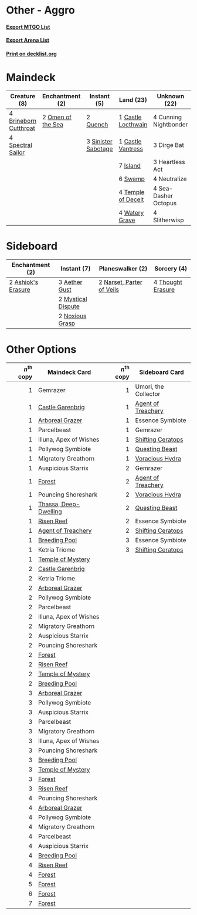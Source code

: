 # Other - Aggro

#### [Export MTGO List](../collection/Other%20-%20Aggro/Other%20-%20Aggro.txt)
#### [Export Arena List](../collection/Other%20-%20Aggro/Other%20-%20Aggro_arena.txt)
#### [Print on decklist.org](http://decklist.org/?deckmain=4%09Brineborn%20Cutthroat%0A1%09Castle%20Locthwain%0A1%09Castle%20Vantress%0A4%09Cunning%20Nightbonder%0A3%09Dirge%20Bat%0A3%09Heartless%20Act%0A7%09Island%0A4%09Neutralize%0A2%09Omen%20of%20the%20Sea%0A2%09Quench%0A4%09Sea-Dasher%20Octopus%0A3%09Sinister%20Sabotage%0A4%09Slitherwisp%0A4%09Spectral%20Sailor%0A6%09Swamp%0A4%09Temple%20of%20Deceit%0A4%09Watery%20Grave&deckside=3%09Aether%20Gust%0A2%09Ashiok's%20Erasure%0A2%09Mystical%20Dispute%0A2%09Narset,%20Parter%20of%20Veils%0A2%09Noxious%20Grasp%0A4%09Thought%20Erasure)
# Maindeck

|                                          Creature (8)                                          |                                      Enchantment (2)                                       |                                         Instant (5)                                          |                                          Land (23)                                          |    Unknown (22)     |
|------------------------------------------------------------------------------------------------|--------------------------------------------------------------------------------------------|----------------------------------------------------------------------------------------------|---------------------------------------------------------------------------------------------|---------------------|
|4 [Brineborn Cutthroat](http://gatherer.wizards.com/Pages/Card/Details.aspx?multiverseid=466804)|2 [Omen of the Sea](http://gatherer.wizards.com/Pages/Card/Details.aspx?multiverseid=476309)|2 [Quench](http://gatherer.wizards.com/Pages/Card/Details.aspx?multiverseid=457192)           |1 [Castle Locthwain](http://gatherer.wizards.com/Pages/Card/Details.aspx?multiverseid=473203)|4 Cunning Nightbonder|
|4 [Spectral Sailor](http://gatherer.wizards.com/Pages/Card/Details.aspx?multiverseid=466830)    |                                                                                            |3 [Sinister Sabotage](http://gatherer.wizards.com/Pages/Card/Details.aspx?multiverseid=452804)|1 [Castle Vantress](http://gatherer.wizards.com/Pages/Card/Details.aspx?multiverseid=473204) |3 Dirge Bat          |
|                                                                                                |                                                                                            |                                                                                              |7 [Island](http://gatherer.wizards.com/Pages/Card/Details.aspx?multiverseid=439857)          |3 Heartless Act      |
|                                                                                                |                                                                                            |                                                                                              |6 [Swamp](http://gatherer.wizards.com/Pages/Card/Details.aspx?multiverseid=439858)           |4 Neutralize         |
|                                                                                                |                                                                                            |                                                                                              |4 [Temple of Deceit](http://gatherer.wizards.com/Pages/Card/Details.aspx?multiverseid=373734)|4 Sea-Dasher Octopus |
|                                                                                                |                                                                                            |                                                                                              |4 [Watery Grave](http://gatherer.wizards.com/Pages/Card/Details.aspx?multiverseid=405114)    |4 Slitherwisp        |


# Sideboard

|                                       Enchantment (2)                                       |                                         Instant (7)                                         |                                          Planeswalker (2)                                          |                                        Sorcery (4)                                         |
|---------------------------------------------------------------------------------------------|---------------------------------------------------------------------------------------------|----------------------------------------------------------------------------------------------------|--------------------------------------------------------------------------------------------|
|2 [Ashiok's Erasure](http://gatherer.wizards.com/Pages/Card/Details.aspx?multiverseid=476294)|3 [Aether Gust](http://gatherer.wizards.com/Pages/Card/Details.aspx?multiverseid=466796)     |2 [Narset, Parter of Veils](http://gatherer.wizards.com/Pages/Card/Details.aspx?multiverseid=460988)|4 [Thought Erasure](http://gatherer.wizards.com/Pages/Card/Details.aspx?multiverseid=452956)|
|                                                                                             |2 [Mystical Dispute](http://gatherer.wizards.com/Pages/Card/Details.aspx?multiverseid=473020)|                                                                                                    |                                                                                            |
|                                                                                             |2 [Noxious Grasp](http://gatherer.wizards.com/Pages/Card/Details.aspx?multiverseid=466864)   |                                                                                                    |                                                                                            |


# Other Options

|*n*<sup>th</sup> copy|                                         Maindeck Card                                          |*n*<sup>th</sup> copy|                                       Sideboard Card                                        |
|--------------------:|------------------------------------------------------------------------------------------------|--------------------:|---------------------------------------------------------------------------------------------|
|                    1|Gemrazer                                                                                        |                    1|Umori, the Collector                                                                         |
|                    1|[Castle Garenbrig](http://gatherer.wizards.com/Pages/Card/Details.aspx?multiverseid=473202)     |                    1|[Agent of Treachery](http://gatherer.wizards.com/Pages/Card/Details.aspx?multiverseid=466797)|
|                    1|[Arboreal Grazer](http://gatherer.wizards.com/Pages/Card/Details.aspx?multiverseid=461076)      |                    1|Essence Symbiote                                                                             |
|                    1|Parcelbeast                                                                                     |                    1|Gemrazer                                                                                     |
|                    1|Illuna, Apex of Wishes                                                                          |                    1|[Shifting Ceratops](http://gatherer.wizards.com/Pages/Card/Details.aspx?multiverseid=466948) |
|                    1|Pollywog Symbiote                                                                               |                    1|[Questing Beast](http://gatherer.wizards.com/Pages/Card/Details.aspx?multiverseid=473133)    |
|                    1|Migratory Greathorn                                                                             |                    1|[Voracious Hydra](http://gatherer.wizards.com/Pages/Card/Details.aspx?multiverseid=466954)   |
|                    1|Auspicious Starrix                                                                              |                    2|Gemrazer                                                                                     |
|                    1|[Forest](http://gatherer.wizards.com/Pages/Card/Details.aspx?multiverseid=439860)               |                    2|[Agent of Treachery](http://gatherer.wizards.com/Pages/Card/Details.aspx?multiverseid=466797)|
|                    1|Pouncing Shoreshark                                                                             |                    2|[Voracious Hydra](http://gatherer.wizards.com/Pages/Card/Details.aspx?multiverseid=466954)   |
|                    1|[Thassa, Deep-Dwelling](http://gatherer.wizards.com/Pages/Card/Details.aspx?multiverseid=476322)|                    2|[Questing Beast](http://gatherer.wizards.com/Pages/Card/Details.aspx?multiverseid=473133)    |
|                    1|[Risen Reef](http://gatherer.wizards.com/Pages/Card/Details.aspx?multiverseid=466971)           |                    2|Essence Symbiote                                                                             |
|                    1|[Agent of Treachery](http://gatherer.wizards.com/Pages/Card/Details.aspx?multiverseid=466797)   |                    2|[Shifting Ceratops](http://gatherer.wizards.com/Pages/Card/Details.aspx?multiverseid=466948) |
|                    1|[Breeding Pool](http://gatherer.wizards.com/Pages/Card/Details.aspx?multiverseid=97088)         |                    3|Essence Symbiote                                                                             |
|                    1|Ketria Triome                                                                                   |                    3|[Shifting Ceratops](http://gatherer.wizards.com/Pages/Card/Details.aspx?multiverseid=466948) |
|                    1|[Temple of Mystery](http://gatherer.wizards.com/Pages/Card/Details.aspx?multiverseid=373571)    |                     |                                                                                             |
|                    2|[Castle Garenbrig](http://gatherer.wizards.com/Pages/Card/Details.aspx?multiverseid=473202)     |                     |                                                                                             |
|                    2|Ketria Triome                                                                                   |                     |                                                                                             |
|                    2|[Arboreal Grazer](http://gatherer.wizards.com/Pages/Card/Details.aspx?multiverseid=461076)      |                     |                                                                                             |
|                    2|Pollywog Symbiote                                                                               |                     |                                                                                             |
|                    2|Parcelbeast                                                                                     |                     |                                                                                             |
|                    2|Illuna, Apex of Wishes                                                                          |                     |                                                                                             |
|                    2|Migratory Greathorn                                                                             |                     |                                                                                             |
|                    2|Auspicious Starrix                                                                              |                     |                                                                                             |
|                    2|Pouncing Shoreshark                                                                             |                     |                                                                                             |
|                    2|[Forest](http://gatherer.wizards.com/Pages/Card/Details.aspx?multiverseid=439860)               |                     |                                                                                             |
|                    2|[Risen Reef](http://gatherer.wizards.com/Pages/Card/Details.aspx?multiverseid=466971)           |                     |                                                                                             |
|                    2|[Temple of Mystery](http://gatherer.wizards.com/Pages/Card/Details.aspx?multiverseid=373571)    |                     |                                                                                             |
|                    2|[Breeding Pool](http://gatherer.wizards.com/Pages/Card/Details.aspx?multiverseid=97088)         |                     |                                                                                             |
|                    3|[Arboreal Grazer](http://gatherer.wizards.com/Pages/Card/Details.aspx?multiverseid=461076)      |                     |                                                                                             |
|                    3|Pollywog Symbiote                                                                               |                     |                                                                                             |
|                    3|Auspicious Starrix                                                                              |                     |                                                                                             |
|                    3|Parcelbeast                                                                                     |                     |                                                                                             |
|                    3|Migratory Greathorn                                                                             |                     |                                                                                             |
|                    3|Illuna, Apex of Wishes                                                                          |                     |                                                                                             |
|                    3|Pouncing Shoreshark                                                                             |                     |                                                                                             |
|                    3|[Breeding Pool](http://gatherer.wizards.com/Pages/Card/Details.aspx?multiverseid=97088)         |                     |                                                                                             |
|                    3|[Temple of Mystery](http://gatherer.wizards.com/Pages/Card/Details.aspx?multiverseid=373571)    |                     |                                                                                             |
|                    3|[Forest](http://gatherer.wizards.com/Pages/Card/Details.aspx?multiverseid=439860)               |                     |                                                                                             |
|                    3|[Risen Reef](http://gatherer.wizards.com/Pages/Card/Details.aspx?multiverseid=466971)           |                     |                                                                                             |
|                    4|Pouncing Shoreshark                                                                             |                     |                                                                                             |
|                    4|[Arboreal Grazer](http://gatherer.wizards.com/Pages/Card/Details.aspx?multiverseid=461076)      |                     |                                                                                             |
|                    4|Pollywog Symbiote                                                                               |                     |                                                                                             |
|                    4|Migratory Greathorn                                                                             |                     |                                                                                             |
|                    4|Parcelbeast                                                                                     |                     |                                                                                             |
|                    4|Auspicious Starrix                                                                              |                     |                                                                                             |
|                    4|[Breeding Pool](http://gatherer.wizards.com/Pages/Card/Details.aspx?multiverseid=97088)         |                     |                                                                                             |
|                    4|[Risen Reef](http://gatherer.wizards.com/Pages/Card/Details.aspx?multiverseid=466971)           |                     |                                                                                             |
|                    4|[Forest](http://gatherer.wizards.com/Pages/Card/Details.aspx?multiverseid=439860)               |                     |                                                                                             |
|                    5|[Forest](http://gatherer.wizards.com/Pages/Card/Details.aspx?multiverseid=439860)               |                     |                                                                                             |
|                    6|[Forest](http://gatherer.wizards.com/Pages/Card/Details.aspx?multiverseid=439860)               |                     |                                                                                             |
|                    7|[Forest](http://gatherer.wizards.com/Pages/Card/Details.aspx?multiverseid=439860)               |                     |                                                                                             |

